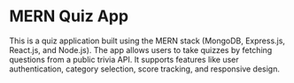 <h1 font-size=4xl font=bold>MERN Quiz App</h1>
<p font-size=2xl font=bold>This is a quiz application built using the MERN stack (MongoDB, Express.js, React.js, and Node.js).
The app allows users to take quizzes by fetching questions from a public trivia API. It supports features like user authentication, category selection, score tracking, and responsive design.
</p> 
